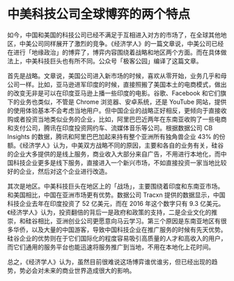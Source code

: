 # 中美科技公司全球博弈的两个特点

如今，中国和美国的科技公司已经不满足于互相进入对方的市场了，在全球其他地区，中美公司同样展开了激烈的竞争。《经济学人》的一篇文章说，中美公司已经在进行「地缘政治」的博弈了，博弈内容围绕着战略和地区两个方面。而在具体做法上，中美科技巨头也有所不同。公众号「极客公园」编译了这篇文章。

首先是战略。文章说，美国公司进入新市场的时候，喜欢从零开始，业务几乎和母公司一样。比如，亚马逊进军印度的时候，直接照搬了美国本土的电商模式，做出的改变无非是可以在印度亚马逊上播一些印度的电影。谷歌、Facebook 和它们旗下的业务也类似，不管是 Chrome 浏览器、安卓系统，还是 YouTube 网站，提供的使用体验基本不会考虑当地用户。但中国企业的战略正好相反，更倾向于直接收购或者投资当地类似业务的企业，比如，阿里巴巴近两年在东南亚收购了一些电商和支付公司，腾讯在印度投资网约车、流媒体音乐等公司。根据数据公司 CB Insights 的数据，腾讯和阿里巴巴加起来持有整个亚洲所有独角兽企业 43% 的份额。《经济学人》认为，中美双方战略不同的原因，主要和各自的业务有关，硅谷的企业大多提供的是线上服务，商业收入大部分来自广告，不用进行本地化，而中国科技企业更多是线下服务，直接进入一个新兴市场，不如直接投资一家当地比较好的企业，然后对这个企业进行改造。

其次是地区。中美科技巨头在地区上的「战场」，主要围绕着印度和东南亚市场。和美国相比，中国在亚洲市场更有优势。数据公司 Tracxn 提供的数据显示，中国科技企业去年在印度投资了 52 亿美元，而在 2016 年这个数字只有 9.3 亿美元。《经济学人》认为，投资翻倍的背后一是政府和政策的支持，二是企业文化的推崇，和硅谷相比，亚洲创业公司更愿意向马云学习。第三个原因是东南亚地区有很多华侨，以及大量的中国游客，导致中国科技企业在推广服务的时候有先天优势。硅谷企业的优势则在于它们国际化的程度容易吸引高质量的人才和高收入的用户，而它们通用的服务平台也能迅速将服务推广到当地，不用在本地化上花时间。

总之，《经济学人》认为，虽然目前很难说这场博弈谁优谁劣，但已经出现的趋势，势必会对未来的商业世界造成很大的影响。

